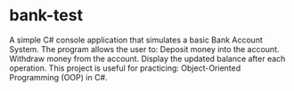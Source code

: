 # bank-test
A simple C# console application that simulates a basic Bank Account System.  The program allows the user to:  Deposit money into the account.  Withdraw money from the account.  Display the updated balance after each operation.  This project is useful for practicing:  Object-Oriented Programming (OOP) in C#.  
